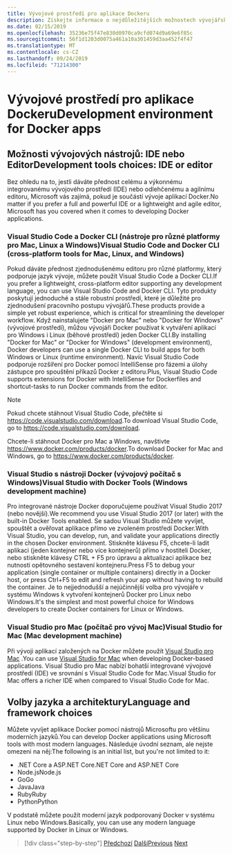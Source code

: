 ```yaml
---
title: Vývojové prostředí pro aplikace Dockeru
description: Získejte informace o nejdůležitějších možnostech vývojářských nástrojů, které podporují životní cyklus vývojového prostředí Docker.
ms.date: 02/15/2019
ms.openlocfilehash: 35236e75f47e830d0970ca9cfd074d9a69e6f85c
ms.sourcegitcommit: 56f1d1203d0075a461a10a301459d3aa452f4f47
ms.translationtype: MT
ms.contentlocale: cs-CZ
ms.lasthandoff: 09/24/2019
ms.locfileid: "71214300"
---
```

# <a name="development-environment-for-docker-apps"></a><span data-ttu-id="c7579-103">Vývojové prostředí pro aplikace Dockeru</span><span class="sxs-lookup"><span data-stu-id="c7579-103">Development environment for Docker apps</span></span>

## <a name="development-tools-choices-ide-or-editor"></a><span data-ttu-id="c7579-104">Možnosti vývojových nástrojů: IDE nebo Editor</span><span class="sxs-lookup"><span data-stu-id="c7579-104">Development tools choices: IDE or editor</span></span>

<span data-ttu-id="c7579-105">Bez ohledu na to, jestli dáváte přednost celému a výkonnému integrovanému vývojového prostředí (IDE) nebo odlehčenému a agilnímu editoru, Microsoft vás zajímá, pokud je součástí vývoje aplikací Docker.</span><span class="sxs-lookup"><span data-stu-id="c7579-105">No matter if you prefer a full and powerful IDE or a lightweight and agile editor, Microsoft has you covered when it comes to developing Docker applications.</span></span>

### <a name="visual-studio-code-and-docker-cli-cross-platform-tools-for-mac-linux-and-windows"></a><span data-ttu-id="c7579-106">Visual Studio Code a Docker CLI (nástroje pro různé platformy pro Mac, Linux a Windows)</span><span class="sxs-lookup"><span data-stu-id="c7579-106">Visual Studio Code and Docker CLI (cross-platform tools for Mac, Linux, and Windows)</span></span>

<span data-ttu-id="c7579-107">Pokud dáváte přednost zjednodušenému editoru pro různé platformy, který podporuje jazyk vývoje, můžete použít Visual Studio Code a Docker CLI.</span><span class="sxs-lookup"><span data-stu-id="c7579-107">If you prefer a lightweight, cross-platform editor supporting any development language, you can use Visual Studio Code and Docker CLI.</span></span> <span data-ttu-id="c7579-108">Tyto produkty poskytují jednoduché a stále robustní prostředí, které je důležité pro zjednodušení pracovního postupu vývojářů.</span><span class="sxs-lookup"><span data-stu-id="c7579-108">These products provide a simple yet robust experience, which is critical for streamlining the developer workflow.</span></span> <span data-ttu-id="c7579-109">Když nainstalujete "Docker pro Mac" nebo "Docker for Windows" (vývojové prostředí), můžou vývojáři Docker používat k vytváření aplikací pro Windows i Linux (běhové prostředí) jeden Docker CLI.</span><span class="sxs-lookup"><span data-stu-id="c7579-109">By installing "Docker for Mac" or "Docker for Windows" (development environment), Docker developers can use a single Docker CLI to build apps for both Windows or Linux (runtime environment).</span></span> <span data-ttu-id="c7579-110">Navíc Visual Studio Code podporuje rozšíření pro Docker pomocí IntelliSense pro fázemi a úlohy zástupce pro spouštění příkazů Docker z editoru.</span><span class="sxs-lookup"><span data-stu-id="c7579-110">Plus, Visual Studio Code supports extensions for Docker with IntelliSense for Dockerfiles and shortcut-tasks to run Docker commands from the editor.</span></span>

> [!NOTE]
> <span data-ttu-id="c7579-111">Pokud chcete stáhnout Visual Studio Code, přečtěte si <https://code.visualstudio.com/download>.</span><span class="sxs-lookup"><span data-stu-id="c7579-111">To download Visual Studio Code, go to <https://code.visualstudio.com/download>.</span></span>
>
> <span data-ttu-id="c7579-112">Chcete-li stáhnout Docker pro Mac a Windows, navštivte <https://www.docker.com/products/docker>.</span><span class="sxs-lookup"><span data-stu-id="c7579-112">To download Docker for Mac and Windows, go to <https://www.docker.com/products/docker>.</span></span>

### <a name="visual-studio-with-docker-tools-windows-development-machine"></a><span data-ttu-id="c7579-113">Visual Studio s nástroji Docker (vývojový počítač s Windows)</span><span class="sxs-lookup"><span data-stu-id="c7579-113">Visual Studio with Docker Tools (Windows development machine)</span></span>

<span data-ttu-id="c7579-114">Pro integrované nástroje Docker doporučujeme používat Visual Studio 2017 (nebo novější).</span><span class="sxs-lookup"><span data-stu-id="c7579-114">We recommend you use Visual Studio 2017 (or later) with the built-in Docker Tools enabled.</span></span> <span data-ttu-id="c7579-115">Se sadou Visual Studio můžete vyvíjet, spouštět a ověřovat aplikace přímo ve zvoleném prostředí Docker.</span><span class="sxs-lookup"><span data-stu-id="c7579-115">With Visual Studio, you can develop, run, and validate your applications directly in the chosen Docker environment.</span></span> <span data-ttu-id="c7579-116">Stiskněte klávesu F5, chcete-li ladit aplikaci (jeden kontejner nebo více kontejnerů) přímo v hostiteli Docker, nebo stiskněte klávesy CTRL + F5 pro úpravu a aktualizaci aplikace bez nutnosti opětovného sestavení kontejneru.</span><span class="sxs-lookup"><span data-stu-id="c7579-116">Press F5 to debug your application (single container or multiple containers) directly in a Docker host, or press Ctrl+F5 to edit and refresh your app without having to rebuild the container.</span></span> <span data-ttu-id="c7579-117">Je to nejjednodušší a nejúčinnější volba pro vývojáře v systému Windows k vytvoření kontejnerů Docker pro Linux nebo Windows.</span><span class="sxs-lookup"><span data-stu-id="c7579-117">It's the simplest and most powerful choice for Windows developers to create Docker containers for Linux or Windows.</span></span>

### <a name="visual-studio-for-mac-mac-development-machine"></a><span data-ttu-id="c7579-118">Visual Studio pro Mac (počítač pro vývoj Mac)</span><span class="sxs-lookup"><span data-stu-id="c7579-118">Visual Studio for Mac (Mac development machine)</span></span>

<span data-ttu-id="c7579-119">Při vývoji aplikací založených na Docker můžete použít [Visual Studio pro Mac](https://visualstudio.microsoft.com/vs/mac/?utm_medium=microsoft&utm_source=docs.microsoft.com&utm_campaign=inline+link) .</span><span class="sxs-lookup"><span data-stu-id="c7579-119">You can use [Visual Studio for Mac](https://visualstudio.microsoft.com/vs/mac/?utm_medium=microsoft&utm_source=docs.microsoft.com&utm_campaign=inline+link) when developing Docker-based applications.</span></span> <span data-ttu-id="c7579-120">Visual Studio pro Mac nabízí bohatší integrované vývojové prostředí (IDE) ve srovnání s Visual Studio Code for Mac.</span><span class="sxs-lookup"><span data-stu-id="c7579-120">Visual Studio for Mac offers a richer IDE when compared to Visual Studio Code for Mac.</span></span>

## <a name="language-and-framework-choices"></a><span data-ttu-id="c7579-121">Volby jazyka a architektury</span><span class="sxs-lookup"><span data-stu-id="c7579-121">Language and framework choices</span></span>

<span data-ttu-id="c7579-122">Můžete vyvíjet aplikace Docker pomocí nástrojů Microsoftu pro většinu moderních jazyků.</span><span class="sxs-lookup"><span data-stu-id="c7579-122">You can develop Docker applications using Microsoft tools with most modern languages.</span></span> <span data-ttu-id="c7579-123">Následuje úvodní seznam, ale nejste omezeni na něj:</span><span class="sxs-lookup"><span data-stu-id="c7579-123">The following is an initial list, but you're not limited to it:</span></span>

- <span data-ttu-id="c7579-124">.NET Core a ASP.NET Core</span><span class="sxs-lookup"><span data-stu-id="c7579-124">.NET Core and ASP.NET Core</span></span>
- <span data-ttu-id="c7579-125">Node.js</span><span class="sxs-lookup"><span data-stu-id="c7579-125">Node.js</span></span>
- <span data-ttu-id="c7579-126">Go</span><span class="sxs-lookup"><span data-stu-id="c7579-126">Go</span></span>
- <span data-ttu-id="c7579-127">Java</span><span class="sxs-lookup"><span data-stu-id="c7579-127">Java</span></span>
- <span data-ttu-id="c7579-128">Ruby</span><span class="sxs-lookup"><span data-stu-id="c7579-128">Ruby</span></span>
- <span data-ttu-id="c7579-129">Python</span><span class="sxs-lookup"><span data-stu-id="c7579-129">Python</span></span>

<span data-ttu-id="c7579-130">V podstatě můžete použít moderní jazyk podporovaný Docker v systému Linux nebo Windows.</span><span class="sxs-lookup"><span data-stu-id="c7579-130">Basically, you can use any modern language supported by Docker in Linux or Windows.</span></span>

>[!div class="step-by-step"]
><span data-ttu-id="c7579-131">[Předchozí](deploy-azure-kubernetes-service.md)
>[Další](docker-apps-inner-loop-workflow.md)</span><span class="sxs-lookup"><span data-stu-id="c7579-131">[Previous](deploy-azure-kubernetes-service.md)
[Next](docker-apps-inner-loop-workflow.md)</span></span>
